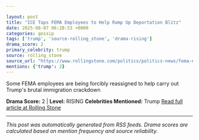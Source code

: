 ```yaml
---

layout: post
title: "ICE Taps FEMA Employees to Help Ramp Up Deportation Blitz"
date: 2025-08-07 06:28:53 +0000
categories: gossip
tags: ['trump', 'source-rolling_stone', 'drama-rising']
drama_score: 2
primary_celebrity: trump
source: rolling_stone
source_url: "https://www.rollingstone.com/politics/politics-news/fema-employees-reassigned-ice-deportation-1235402269/"
mentions: {'trump': 2}
---
```


Some FEMA employees are being forcibly reassigned to help carry out Trump's brutal immigration crackdown

**Drama Score:** 2 | **Level:** RISING **Celebrities Mentioned:** Trump [Read full article at Rolling Stone](https://www.rollingstone.com/politics/politics-news/fema-employees-reassigned-ice-deportation-1235402269/)

---

*This post was automatically generated from RSS feeds. Drama scores are calculated based on mention frequency and source reliability.*